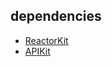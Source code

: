 ## dependencies

- [ReactorKit](https://github.com/ReactorKit/ReactorKit)
- [APIKit](https://github.com/ishkawa/APIKit)
